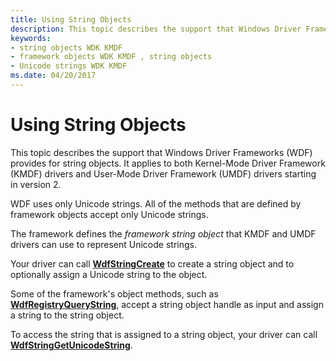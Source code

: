 ```yaml
---
title: Using String Objects
description: This topic describes the support that Windows Driver Frameworks (WDF) provides for string objects. It applies to both Kernel-Mode Driver Framework (KMDF).
keywords:
- string objects WDK KMDF
- framework objects WDK KMDF , string objects
- Unicode strings WDK KMDF
ms.date: 04/20/2017
---
```


# Using String Objects


This topic describes the support that Windows Driver Frameworks (WDF) provides for string objects. It applies to both Kernel-Mode Driver Framework (KMDF) drivers and User-Mode Driver Framework (UMDF) drivers starting in version 2.




WDF uses only Unicode strings. All of the methods that are defined by framework objects accept only Unicode strings.

The framework defines the *framework string object* that KMDF and UMDF drivers can use to represent Unicode strings.

Your driver can call [**WdfStringCreate**](/windows-hardware/drivers/ddi/wdfstring/nf-wdfstring-wdfstringcreate) to create a string object and to optionally assign a Unicode string to the object.

Some of the framework's object methods, such as [**WdfRegistryQueryString**](/windows-hardware/drivers/ddi/wdfregistry/nf-wdfregistry-wdfregistryquerystring), accept a string object handle as input and assign a string to the string object.

To access the string that is assigned to a string object, your driver can call [**WdfStringGetUnicodeString**](/windows-hardware/drivers/ddi/wdfstring/nf-wdfstring-wdfstringgetunicodestring).

 

